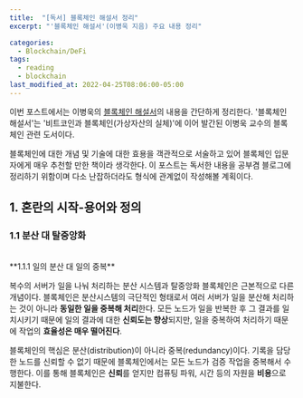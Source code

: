 ```yaml
---
title:  "[독서] 블록체인 해설서 정리"
excerpt: "'블록체인 해설서'(이병욱 지음) 주요 내용 정리"

categories:
  - Blockchain/DeFi
tags:
  - reading
  - blockchain
last_modified_at: 2022-04-25T08:06:00-05:00
---
```


 이번 포스트에서는 이병욱의 [블록체인 해설서](http://www.kyobobook.co.kr/product/detailViewKor.laf?mallGb=KOR&ejkGb=KOR&barcode=9791161752709)의 내용을 간단하게 정리한다. '블록체인 해설서'는 '비트코인과 블록체인(가상자산의 실체)'에 이어 발간된 이병욱 교수의 블록체인 관련 도서이다.

 블록체인에 대한 개념 및 기술에 대한 효용을 객관적으로 서술하고 있어 블록체인 입문자에게 매우 추천할 만한 책이라 생각한다. 이 포스트는 독서한 내용을 공부겸 블로그에 정리하기 위함이며 다소 난잡하더라도 형식에 관계없이 작성해볼 계획이다.
 

## 1. 혼란의 시작-용어와 정의    

### 1.1 분산 대 탈중앙화    
<br>
**1.1.1 일의 분산 대 일의 중복**

<br>

복수의 서버가 일을 나눠 처리하는 분산 시스템과 탈중앙화 블록체인은 근본적으로 다른 개념이다. 블록체인은 분산시스템의 극단적인 형태로서 여러 서버가 일을 분산해 처리하는 것이 아니라 **동일한 일을 중복해 처리**한다. 모든 노드가 일을 반복한 후 그 결과를 일치시키기 때문에 일의 결과에 대한 **신뢰도는 향상**되지만, 일을 중복하여 처리하기 때문에 작업의 **효율성은 매우 떨어진다**.

블록체인의 핵심은 분산(distribution)이 아니라 중복(redundancy)이다. 기록을 담당한 노드를 신뢰할 수 없기 때문에 블록체인에서는 모든 노드가 검증 작업을 중복해서 수행한다. 이를 통해 블록체인은 **신뢰**를 얻지만 컴퓨팅 파워, 시간 등의 자원을 **비용**으로 지불한다.